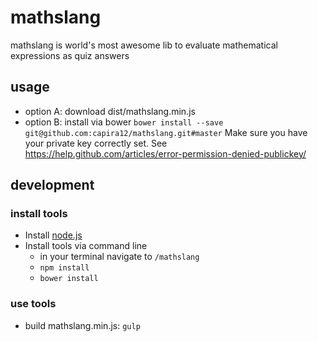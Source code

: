 # mathslang
mathslang is world's most awesome lib to evaluate mathematical expressions as quiz answers
## usage 
- option A: download dist/mathslang.min.js
- option B: install via bower `bower install --save git@github.com:capira12/mathslang.git#master`
Make sure you have your private key correctly set. See https://help.github.com/articles/error-permission-denied-publickey/


## development

### install tools 
- Install [node.js](https://nodejs.org/download/)
- Install tools via command line
	- in your terminal navigate to `/mathslang`
	- `npm install`
	- `bower install`

### use tools 
- build mathslang.min.js: `gulp`
